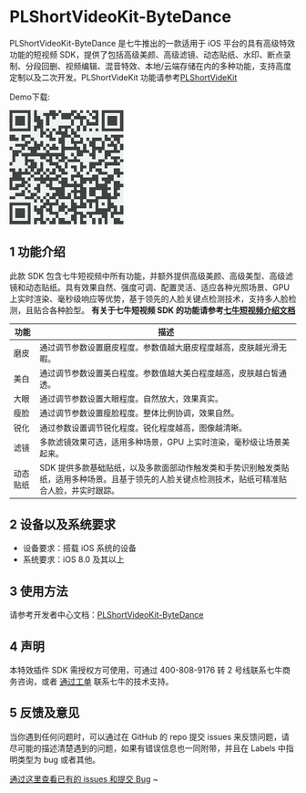 # PLShortVideoKit-ByteDance

PLShortVideoKit-ByteDance 是七牛推出的一款适用于 iOS 平台的具有高级特效功能的短视频 SDK，提供了包括高级美颜、高级滤镜、动态贴纸、水印、断点录制、分段回删、视频编辑、混音特效、本地/云端存储在内的多种功能，支持高度定制以及二次开发。PLShortVideKit 功能请参考[PLShortVideKit](https://github.com/pili-engineering/PLShortVideoKit/blob/master/README.md)

Demo下载:

![QRCode](Document/images/qrcode.png)

## 1 功能介绍

此款 SDK 包含七牛短视频中所有功能，并额外提供高级美颜、高级美型、高级滤镜和动态贴纸。具有效果自然、强度可调、配置灵活、适应各种光照场景、GPU 上实时渲染、毫秒级响应等优势，基于领先的人脸关键点检测技术，支持多人脸检测，且贴合各种脸型。
**有关于七牛短视频 SDK 的功能请参考[七牛短视频介绍文档](https://github.com/pili-engineering/PLShortVideoKit/blob/master/README.md)**

|     功能    |      描述      |  
| ---------- | --------------- |
|  磨皮  | 通过调节参数设置磨皮程度。参数值越大磨皮程度越高，皮肤越光滑无暇。|
|  美白  | 通过调节参数设置美白程度。参数值越大美白程度越高，皮肤越白皙通透。|
|  大眼  | 通过调节参数设置大眼程度。自然放大，效果真实。|
|  瘦脸  | 通过调节参数设置瘦脸程度。整体比例协调，效果自然。|
|  锐化  | 通过参数设置调节锐化程度。锐化程度越高，图像越清晰。|
|  滤镜  | 多款滤镜效果可选，适用多种场景，GPU 上实时渲染，毫秒级让场景美起来。|
|动态贴纸 | SDK 提供多款基础贴纸，以及多款面部动作触发类和手势识别触发类贴纸，适用多种场景。且基于领先的人脸关键点检测技术，贴纸可精准贴合人脸，并实时跟踪。|

## 2 设备以及系统要求

- 设备要求：搭载 iOS 系统的设备
- 系统要求：iOS 8.0 及其以上

## 3 使用方法

请参考开发者中心文档：[PLShortVideoKit-ByteDance](Document/PLShortVideoKit-ByteDance.md)

## 4 声明

本特效插件 SDK 需授权方可使用，可通过 400-808-9176 转 2 号线联系七牛商务咨询，或者 [通过工单](https://support.qiniu.com/?ref=developer.qiniu.com) 联系七牛的技术支持。

## 5 反馈及意见

当你遇到任何问题时，可以通过在 GitHub 的 repo 提交 issues 来反馈问题，请尽可能的描述清楚遇到的问题，如果有错误信息也一同附带，并且在 Labels 中指明类型为 bug 或者其他。

[通过这里查看已有的 issues 和提交 Bug](https://github.com/pili-engineering/PLShortVideoKit/issues)
~